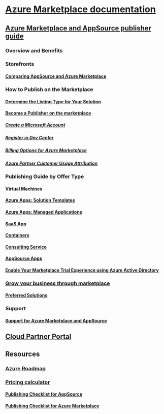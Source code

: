 # [Azure Marketplace documentation](index.md)  

## [Azure Marketplace and AppSource publisher guide](./marketplace-publishers-guide.md)  
### Overview and Benefits  
### Storefronts  
#### [Comparing AppSource and Azure Marketplace](./comparing-appsource-azure-marketplace.md)  

### How to Publish on the Marketplace  
#### [Determine the Listing Type for Your Solution](./determine-your-listing-type.md)  
#### [Become a Publisher on the marketplace](./become-publisher.md)  
##### [Create a Microsoft Account](./guidelines.md)
##### [Register in Dev Center](./register-dev-center.md) 
##### [Billing Options for Azure Marketplace](./billing-options-azure-marketplace.md)  
##### [Azure Partner Customer Usage Attribution](./azure-partner-customer-usage-attribution.md)

### Publishing Guide by Offer Type 
#### [Virtual Machines](./marketplace-virtual-machines.md)
#### [Azure Apps: Solution Templates](./marketplace-solution-templates.md)
#### [Azure Apps: Managed Applications](./marketplace-managed-apps.md)
#### [SaaS App](./marketplace-saas-applications-technical-publishing-guide.md) 
#### [Containers](./marketplace-containers.md)
#### [Consulting Service](./consulting-services.md)  
#### [AppSource Apps](./appsource-offer-publishing-guide.md)
#### [Enable Your Marketplace Trial Experience using Azure Active Directory](./enable-trial-using-azure-ad.md)

### [Grow your business through marketplace](./grow-your-business-with-azure-marketplace.md)  
#### [Preferred Solutions](./preferred-solutions.md) 

### Support  
#### [Support for Azure Marketplace and AppSource](./support-azure-marketplace.md)  

## [Cloud Partner Portal](./cloud-partner-portal/cloud-partner-portal-what-is-the-cloud-partner-portal.md)  

## Resources  
### [Azure Roadmap](https://azure.microsoft.com/roadmap/)  
### [Pricing calculator](https://azure.microsoft.com/pricing/calculator/)  


#### [Publishing Checklist for AppSource](./publishing-checklist-appsource.md)  
#### [Publishing Checklist for Azure Marketplace](./publishing-checklist-azure-marketplace.md)  

